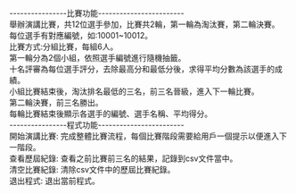 ----------------比賽功能------------------------  
舉辦演講比賽，共12位選手參加，比賽共2輪，第一輪為淘汰賽，第二輪決賽。  
每位選手有對應編號，如:10001~10012。  
比賽方式:分組比賽，每組6人。  
第一輪分為2個小組，依照選手編號進行隨機抽籤。  
十名評審為每位選手評分，去除最高分和最低分後，求得平均分數為該選手的成績。  
小組比賽結束後，淘汰排名最低的三名，前三名晉級，進入下一輪比賽。  
第二輪決賽，前三名勝出。  
每輪比賽結束後顯示各選手的編號、選手名稱、平均得分。  
----------------程式功能------------------------  
開始演講比賽: 完成整體比賽流程，每個比賽階段需要給用戶一個提示以便進入下一階段。  
查看歷屆紀錄:  查看之前比賽前三名的結果，記錄到csv文件當中。  
清空比賽紀錄: 清除csv文件中的歷屆比賽紀錄。  
退出程式: 退出當前程式。  
